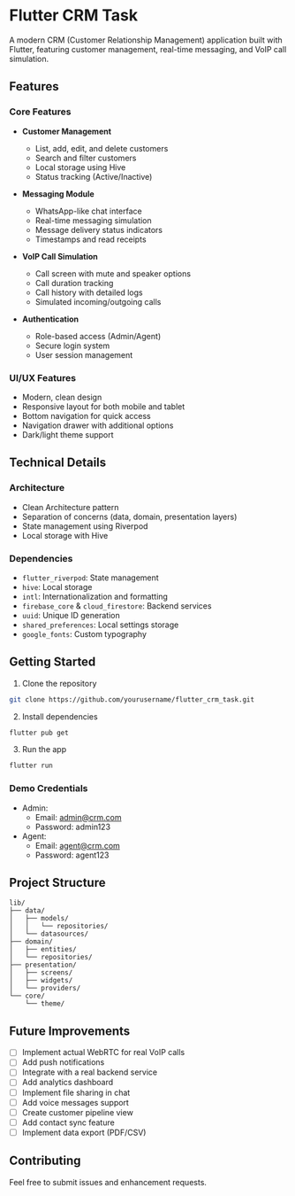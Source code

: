 # Flutter CRM Task

A modern CRM (Customer Relationship Management) application built with Flutter, featuring customer management, real-time messaging, and VoIP call simulation.

## Features

### Core Features
- **Customer Management**
  - List, add, edit, and delete customers
  - Search and filter customers
  - Local storage using Hive
  - Status tracking (Active/Inactive)

- **Messaging Module**
  - WhatsApp-like chat interface
  - Real-time messaging simulation
  - Message delivery status indicators
  - Timestamps and read receipts

- **VoIP Call Simulation**
  - Call screen with mute and speaker options
  - Call duration tracking
  - Call history with detailed logs
  - Simulated incoming/outgoing calls

- **Authentication**
  - Role-based access (Admin/Agent)
  - Secure login system
  - User session management

### UI/UX Features
- Modern, clean design
- Responsive layout for both mobile and tablet
- Bottom navigation for quick access
- Navigation drawer with additional options
- Dark/light theme support

## Technical Details

### Architecture
- Clean Architecture pattern
- Separation of concerns (data, domain, presentation layers)
- State management using Riverpod
- Local storage with Hive

### Dependencies
- `flutter_riverpod`: State management
- `hive`: Local storage
- `intl`: Internationalization and formatting
- `firebase_core` & `cloud_firestore`: Backend services
- `uuid`: Unique ID generation
- `shared_preferences`: Local settings storage
- `google_fonts`: Custom typography

## Getting Started

1. Clone the repository
```bash
git clone https://github.com/yourusername/flutter_crm_task.git
```

2. Install dependencies
```bash
flutter pub get
```

3. Run the app
```bash
flutter run
```

### Demo Credentials
- Admin:
  - Email: admin@crm.com
  - Password: admin123
- Agent:
  - Email: agent@crm.com
  - Password: agent123

## Project Structure
```
lib/
├── data/
│   ├── models/
│   │   └── repositories/
│   └── datasources/
├── domain/
│   ├── entities/
│   └── repositories/
├── presentation/
│   ├── screens/
│   ├── widgets/
│   └── providers/
└── core/
    └── theme/
```

## Future Improvements
- [ ] Implement actual WebRTC for real VoIP calls
- [ ] Add push notifications
- [ ] Integrate with a real backend service
- [ ] Add analytics dashboard
- [ ] Implement file sharing in chat
- [ ] Add voice messages support
- [ ] Create customer pipeline view
- [ ] Add contact sync feature
- [ ] Implement data export (PDF/CSV)

## Contributing
Feel free to submit issues and enhancement requests.
